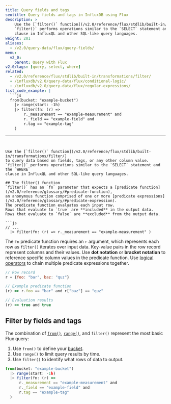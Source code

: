 ```yaml
---
title: Query fields and tags
seotitle: Query fields and tags in InfluxDB using Flux
description: >
    Use the [`filter()` function](/v2.0/reference/flux/stdlib/built-in/transformations/filter/) to query data based on fields, tags, or any other column value.
    `filter()` performs operations similar to the `SELECT` statement and the `WHERE`
    clause in InfluxQL and other SQL-like query languages.
weight: 201
aliases:
  - /v2.0/query-data/flux/query-fields/
menu:
  v2_0:
    parent: Query with Flux
v2.0/tags: [query, select, where]
related:
  - /v2.0/reference/flux/stdlib/built-in/transformations/filter/
  - /influxdb/v2.0/query-data/flux/conditional-logic/
  - /influxdb/v2.0/query-data/flux/regular-expressions/
list_code_example: |
  ```js
  from(bucket: "example-bucket")
    |> range(start: -1h)
    |> filter(fn: (r) =>
        r._measurement == "example-measurement" and
        r._field == "example-field" and
        r.tag == "example-tag"
    )
  ```
---
```


Use the [`filter()` function](/v2.0/reference/flux/stdlib/built-in/transformations/filter/)
to query data based on fields, tags, or any other column value.
`filter()` performs operations similar to the `SELECT` statement and the `WHERE`
clause in InfluxQL and other SQL-like query languages.

## The filter() function
`filter()` has an `fn` parameter that expects a [predicate function](/v2.0/reference/glossary/#predicate-function),
an anonymous function comprised of one or more [predicate expressions](/v2.0/reference/glossary/#predicate-expression).
The predicate function evaluates each input row.
Rows that evaluate to `true` are **included** in the output data.
Rows that evaluate to `false` are **excluded** from the output data.

```js
// ...
  |> filter(fn: (r) => r._measurement == "example-measurement" )
```

The `fn` predicate function requires an `r` argument, which represents each row
as `filter()` iterates over input data.
Key-value pairs in the row record represent columns and their values.
Use **dot notation** or **bracket notation** to reference specific column values in the predicate function.
Use [logical operators](/v2.0/reference/flux/language/operators/#logical-operators)
to chain multiple predicate expressions together.

```js
// Row record
r = {foo: "bar", baz: "quz"}

// Example predicate function
(r) => r.foo == "bar" and r["baz"] == "quz"

// Evaluation results
(r) => true and true
```

## Filter by fields and tags
The combination of [`from()`](/v2.0/reference/flux/stdlib/built-in/inputs/from),
[`range()`](/v2.0/reference/flux/stdlib/built-in/transformations/range),
and `filter()` represent the most basic Flux query:

1. Use `from()` to define your [bucket](/v2.0/reference/glossary/#bucket).
2. Use `range()` to limit query results by time.
3. Use `filter()` to identify what rows of data to output.

```js
from(bucket: "example-bucket")
  |> range(start: -1h)
  |> filter(fn: (r) =>
      r._measurement == "example-measurement" and
      r._field == "example-field" and
      r.tag == "example-tag"
  )
```
